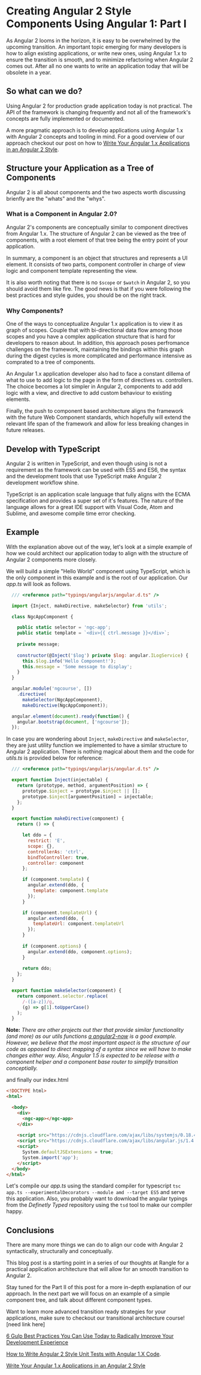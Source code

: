 # Creating Angular 2 Style Components Using Angular 1: Part I

As Angular 2 looms in the horizon, it is easy to be overwhelmed by the upcoming transition. An important topic emerging for many developers is how to align existing applications, or write new ones, using Angular 1.x to ensure the transition is smooth, and to minimize refactoring when Angular 2 comes out. After all no one wants to write an application today that will be obsolete in a year.

## So what can we do?

Using Angular 2 for production grade application today is not practical. The API of the framework is changing frequently and not all of the framework's concepts are fully implemented or documented.

A more pragmatic approach is to develop applications using Angular 1.x with Angular 2 concepts and tooling in mind. For a good overview of our approach checkout our post on how to [Write Your Angular 1.x Applications in an Angular 2 Style](http://blog.rangle.io/write-angular-2-style-code-now-typescript-decorators-components-and-flux-for-angular-1-x-applications/).

## Structure your Application as a Tree of Components

Angular 2 is all about components and the two aspects worth discussing brienfly are the "whats" and the "whys".

### What is a Component in Angular 2.0?

Angular 2's components are conceptually similar to component directives from Angular 1.x. The structure of Angular 2 can be viewed as the tree of components, with a root element of that tree being the entry point of your application.

In summary, a component is an object that structures and represents a UI element. It consists of two parts, component controller in charge of view logic and component template representing the view. 

It is also worth noting that there is no `$scope` or `$watch` in Angular 2, so you should avoid them like fire. The good news is that if you were following the best practices and style guides, you should be on the right track.

### Why Components?

One of the ways to conceptualize Angular 1.x application is to view it as graph of scopes. Couple that with bi-directional data flow among those scopes and you have a complex application structure that is hard for developers to reason about. In addition, this approach poses perfromance challenges on the framework, maintaining the bindings within this graph during the digest cycles is more complicated and performance intensive as comprated to a tree of components.

An Angular 1.x application developer also had to face a constant dillema of what to use to add logic to the page in the form of directives vs. controllers. The choice becomes a lot simpler in Angular 2, components to add add logic with a view, and directive to add custom behaviour to existing elements.

Finally, the push to component based architecture aligns the framework with the future Web Component standards, which hopefully will extend the relevant life span of the framework and allow for less breaking changes in future releases.

## Develop with TypeScript

Angular 2 is written in TypeScript, and even though using is not a requirement as the framework can be used with ES5 and ES6, the syntax and the development tools that use TypeScript make Angular 2 development workflow shine.

TypeScript is an application scale language that fully aligns with the ECMA specification and provides a super set of it's features. The nature of the language allows for a great IDE support with Visual Code, Atom and Sublime, and awesome compile time error checking.

## Example

With the explanation above out of the way, let's look at a simple example of how we could architect our application today to align with the structure of Angular 2 components more closely. 

We will build a simple "Hello World" component using TypeScript, which is the only component in this example and is the root of our application. Our *app.ts* will look as follows.

```javascript
  /// <reference path="typings/angularjs/angular.d.ts" />

  import {Inject, makeDirective, makeSelector} from 'utils';

  class NgcAppComponent {

    public static selector = 'ngc-app';
    public static template = `<div>{{ ctrl.message }}</div>`;
    
    private message;
    
    constructor(@Inject('$log') private $log: angular.ILogService) {
      this.$log.info('Hello Component!');
      this.message = 'Some message to display';
    }
  }

  angular.module('ngcourse', []) 
    .directive(
      makeSelector(NgcAppComponent), 
      makeDirective(NgcAppComponent));

  angular.element(document).ready(function() {
    angular.bootstrap(document, ['ngcourse']);
  });
```

In case you are wondering about `Inject`, `makeDirective` and `makeSelector`, they are just utility function we implemented to have a similar structure to Angular 2 application. There is nothing magical about them and the code for *utils.ts* is provided below for reference:

```javascript
  /// <reference path="typings/angularjs/angular.d.ts" />

  export function Inject(injectable) {
    return (prototype, method, argumentPosition) => {
      prototype.$inject = prototype.$inject || [];
      prototype.$inject[argumentPosition] = injectable;
    };
  }

  export function makeDirective(component) {
    return () => {

      let ddo = {
        restrict: 'E',
        scope: {},
        controllerAs: 'ctrl',
        bindToController: true,
        controller: component
      };

      if (component.template) {
        angular.extend(ddo, {
          template: component.template
        });
      }

      if (component.templateUrl) {
        angular.extend(ddo, {
          templateUrl: component.templateUrl
        });
      }
      
      if (component.options) {
        angular.extend(ddo, component.options);
      }
      
      return ddo;
    };
  }

  export function makeSelector(component) {
    return component.selector.replace(
      /-([a-z])/g,
      (g) => g[1].toUpperCase()
    );
  }
```

**Note:** *There are other projects out ther that provide similar functionality (and more) as our utils functions [a angular2-now](https://github.com/pbastowski/angular2-now) is a good example. However, we believe that the most important aspect is the structure of our code as opposed to direct mapping of a syntax since we will have to make changes either way. Also, Angular 1.5 is expected to be release with a component helper and a component base router to simplify transition conceptially.*

and finally our index.html

```html
<!DOCTYPE html>
<html>

  <body>
    <div>
      <ngc-app></ngc-app>
    </div>
    
    <script src="https://cdnjs.cloudflare.com/ajax/libs/systemjs/0.18.4/system.js"></script>
    <script src="https://cdnjs.cloudflare.com/ajax/libs/angular.js/1.4.4/angular.js"></script>
    <script>
      System.defaultJSExtensions = true;
      System.import('app');
    </script>
  </body>
</html>
```

Let's compile our *app.ts* using the standard compiler for typescript `tsc app.ts --experimentalDecorators --module amd --target ES5` and serve this application. Also, you probably want to download the angular typings from the *Definetly Typed* repository using the `tsd` tool to make our compiler happy.

## Conclusions

There are many more things we can do to align our code with Angular 2  syntactically, structurally and conceptually.

This blog post is a starting point in a series of our thoughts at Rangle for a practical application architecture that will allow for an smooth transition to Angular 2. 

Stay tuned for the Part II of this post for a more in-depth explanation of our approach. In the next part we will focus on an example of a simple component tree, and talk about different component types.

Want to learn more advanced transition ready strategies for your applications, make sure to checkout our transitional architecture course! [need link here]

[6 Gulp Best Practices You Can Use Today to Radically Improve Your Development Experience](http://blog.rangle.io/angular-gulp-bestpractices/)

[How to Write Angular 2 Style Unit Tests with Angular 1.X Code](http://blog.rangle.io/unittests/). 

[Write Your Angular 1.x Applications in an Angular 2 Style](http://blog.rangle.io/write-angular-2-style-code-now-typescript-decorators-components-and-flux-for-angular-1-x-applications/)
